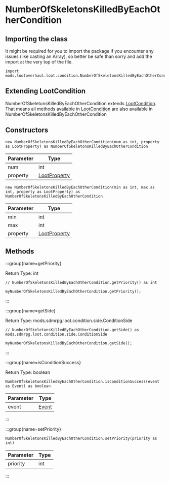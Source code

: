 # NumberOfSkeletonsKilledByEachOtherCondition

## Importing the class

It might be required for you to import the package if you encounter any issues (like casting an Array), so better be safe than sorry and add the import at the very top of the file.
```zenscript
import mods.lootoverhaul.loot.condition.NumberOfSkeletonsKilledByEachOtherCondition;
```


## Extending LootCondition

NumberOfSkeletonsKilledByEachOtherCondition extends [LootCondition](/mods/lootoverhaul/loot/condition/basic/LootCondition). That means all methods available in [LootCondition](/mods/lootoverhaul/loot/condition/basic/LootCondition) are also available in NumberOfSkeletonsKilledByEachOtherCondition

## Constructors


```zenscript
new NumberOfSkeletonsKilledByEachOtherCondition(num as int, property as LootProperty) as NumberOfSkeletonsKilledByEachOtherCondition
```
| Parameter |                         Type                         |
|-----------|------------------------------------------------------|
| num       | int                                                  |
| property  | [LootProperty](/mods/lootoverhaul/loot/LootProperty) |



```zenscript
new NumberOfSkeletonsKilledByEachOtherCondition(min as int, max as int, property as LootProperty) as NumberOfSkeletonsKilledByEachOtherCondition
```
| Parameter |                         Type                         |
|-----------|------------------------------------------------------|
| min       | int                                                  |
| max       | int                                                  |
| property  | [LootProperty](/mods/lootoverhaul/loot/LootProperty) |



## Methods

:::group{name=getPriority}

Return Type: int

```zenscript
// NumberOfSkeletonsKilledByEachOtherCondition.getPriority() as int

myNumberOfSkeletonsKilledByEachOtherCondition.getPriority();
```

:::

:::group{name=getSide}

Return Type: mods.sdmrpg.loot.condition.side.ConditionSide

```zenscript
// NumberOfSkeletonsKilledByEachOtherCondition.getSide() as mods.sdmrpg.loot.condition.side.ConditionSide

myNumberOfSkeletonsKilledByEachOtherCondition.getSide();
```

:::

:::group{name=isConditionSuccess}

Return Type: boolean

```zenscript
NumberOfSkeletonsKilledByEachOtherCondition.isConditionSuccess(event as Event) as boolean
```

| Parameter |              Type               |
|-----------|---------------------------------|
| event     | [Event](/forge/api/event/Event) |


:::

:::group{name=setPriority}

```zenscript
NumberOfSkeletonsKilledByEachOtherCondition.setPriority(priority as int)
```

| Parameter | Type |
|-----------|------|
| priority  | int  |


:::


